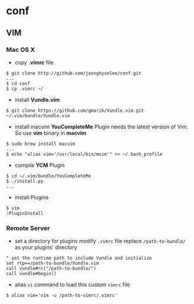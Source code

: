 # conf

## VIM
### Mac OS X
* copy **.vimrc** file 
```
$ git clone http://github.com/joonghyunlee/conf.git
...
$ cd conf
$ cp .vimrc ~/
```
* install **Vundle.vim**
```
$ git clone https://github.com/gmarik/Vundle.vim.git ~/.vim/bundle/Vundle.vim
```
* install macvim
**YouCompleteMe** Plugin needs the latest version of Vim. So use **vim** binary in **macvim**
```
$ sudo brew install macvim
...
$ echo "alias vim='/usr/local/bin/mvim'" >> ~/.bash_profile  
```
* compile **YCM** Plugin
```
$ cd ~/.vim/bundle/YouCompleteMe
$ ./install.py
...
```
* install Plugins
```
$ vim
:PluginInstall
```

### Remote Server
* set a directory for plugins
modify `.vimrc` file
replace `/path-to-bundle/` as your plugins' directory
```
" set the runtime path to include Vundle and initialize
set rtp+=/path-to-bundle/Vundle.vim  
call vundle#rc("/path-to-bundle/")
call vundle#begin()
```

* alias `vi` command to load this custom `vimrc` file
```
$ alias vim='vim -u /path-to-vimrc/.vimrc'
```
